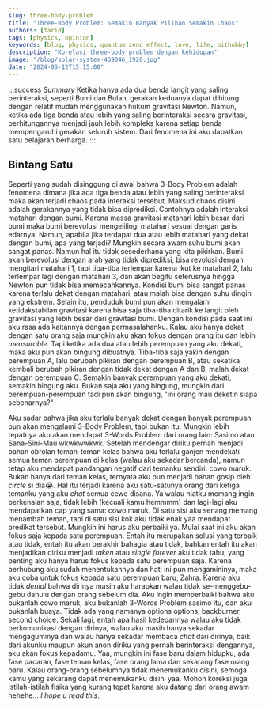 ```yaml
---
slug: three-body-problem
title: "Three-Body Problem: Semakin Banyak Pilihan Semakin Chaos"
authors: [farid]
tags: [physics, opinion]
keywords: [blog, physics, quantum zeno effect, love, life, bithubby]
description: "Korelasi three-body problem dengan kehidupan"
image: "/blog/solar-system-439046_1920.jpg"
date: "2024-05-12T15:15:00"
---
```


:::success _Summary_
Ketika hanya ada dua benda langit yang saling berinteraksi, seperti Bumi dan Bulan, gerakan keduanya dapat dihitung dengan relatif mudah menggunakan hukum gravitasi Newton. Namun, ketika ada tiga benda atau lebih yang saling berinteraksi secara gravitasi, perhitungannya menjadi jauh lebih kompleks karena setiap benda mempengaruhi gerakan seluruh sistem. Dari fenomena ini aku dapatkan satu pelajaran berharga.
:::

<!-- truncate -->

## Bintang Satu

Seperti yang sudah disinggung di awal bahwa 3-Body Problem adalah fenomena dimana jika ada tiga benda atau lebih yang saling berinteraksi maka akan terjadi chaos pada interaksi tersebut. Maksud chaos disini adalah gerakannya yang tidak bisa diprediksi. Contohnya adalah interaksi matahari dengan bumi. Karena massa gravitasi matahari lebih besar dari bumi maka bumi berevolusi mengelilingi matahari sesuai dengan garis edarnya. Namun, apabila jika terdapat dua atau lebih matahari yang dekat dengan bumi, apa yang terjadi? Mungkin secara awam suhu bumi akan sangat panas. Namun hal itu tidak sesederhana yang kita pikirkan. Bumi akan berevolusi dengan arah yang tidak diprediksi, bisa revolusi dengan mengitari matahari 1, tapi tiba-tiba terlempar karena ikut ke matahari 2, lalu terlempar lagi dengan matahari 3, dan akan begitu seterusnya hingga Newton pun tidak bisa memecahkannya. Kondisi bumi bisa sangat panas karena terlalu dekat dengan matahari, atau malah bisa dengan suhu dingin yang ekstrem. Selain itu, penduduk bumi pun akan mengalami ketidakstabilan gravitasi karena bisa saja tiba-tiba ditarik ke langit oleh gravitasi yang lebih besar dari gravitasi bumi. Dengan kondisi pada saat ini aku rasa ada kaitannya dengan permasalahanku. Kalau aku hanya dekat dengan satu orang saja mungkin aku akan fokus dengan orang itu dan lebih _measurable_. Tapi ketika ada dua atau lebih perempuan yang aku dekati, maka aku pun akan bingung dibuatnya. Tiba-tiba saja yakin dengan perempuan A, lalu berubah pikiran dengan perempuan B, atau seketika kembali berubah pikiran dengan tidak dekat dengan A dan B, malah dekat dengan perempuan C. Semakin banyak perempuan yang aku dekati, semakin bingung aku. Bukan saja aku yang bingung, mungkin dari perempuan-perempuan tadi pun akan bingung, "ini orang mau deketin siapa sebenarnya?"

Aku sadar bahwa jika aku terlalu banyak dekat dengan banyak perempuan pun akan mengalami 3-Body Problem, tapi bukan itu. Mungkin lebih tepatnya aku akan mendapat 3-Words Problem dari orang lain: Sasimo atau Sana-Sini-Mau wkwkwwkwk. Setelah mendengar diriku pernah menjadi bahan obrolan teman-teman kelas bahwa aku terlalu ganjen mendekati semua teman perempuan di kelas (walau aku sekadar bercanda), namun tetap aku mendapat pandangan negatif dari temanku sendiri: cowo maruk. Bukan hanya dari teman kelas, ternyata aku pun menjadi bahan gosip oleh _circle_ si dia😭. Hal itu terjadi karena aku satu-satunya orang dari ketiga temanku yang aku _chat_ semua cewe disana. Ya walau niatku memang ingin berkenalan saja, tidak lebih (kecuali kamu hemmmm) dan lagi-lagi aku mendapatkan cap yang sama: cowo maruk. Di satu sisi aku senang memang menambah teman, tapi di satu sisi kok aku tidak enak yaa mendapat predikat tersebut. Mungkin ini harus aku perbaiki ya. Mulai saat ini aku akan fokus saja kepada satu perempuan. Entah itu merupakan solusi yang terbaik atau tidak, entah itu akan berakhir bahagia atau tidak, bahkan entah itu akan menjadikan diriku menjadi _taken_ atau _single forever_ aku tidak tahu, yang penting aku hanya harus fokus kepada satu perempuan saja. Karena berhubung aku sudah menentukannya dan hati ini pun mengamininya, maka aku coba untuk fokus kepada satu perempuan baru, Zahra. Karena aku tidak _denial_ bahwa dirinya masih aku harapkan walau tidak se-menggebu-gebu dahulu dengan orang sebelum dia. Aku ingin memperbaiki bahwa aku bukanlah cowo maruk, aku bukanlah 3-Words Problem sasimo itu, dan aku bukanlah buaya. Tidak ada yang namanya options options, backburner, second choice. Sekali lagi, entah apa hasil kedepannya walau aku tidak berkomunikasi dengan dirinya, walau aku masih hanya sekadar mengaguminya dan walau hanya sekadar membaca _chat_ dari dirinya, baik dari akunku maupun akun anon diriku yang pernah berinteraksi dengannya, aku akan fokus kepadamu. Yaa, mungkin ini fase baru dalam hidupku, ada fase pacaran, fase teman kelas, fase orang lama dan sekarang fase orang baru. Kalau orang-orang sebelumnya tidak menemukanku disini, semoga kamu yang sekarang dapat menemukanku disini yaa. Mohon koreksi juga istilah-istilah fisika yang kurang tepat karena aku datang dari orang awam hehehe... _I hope u read this_.
